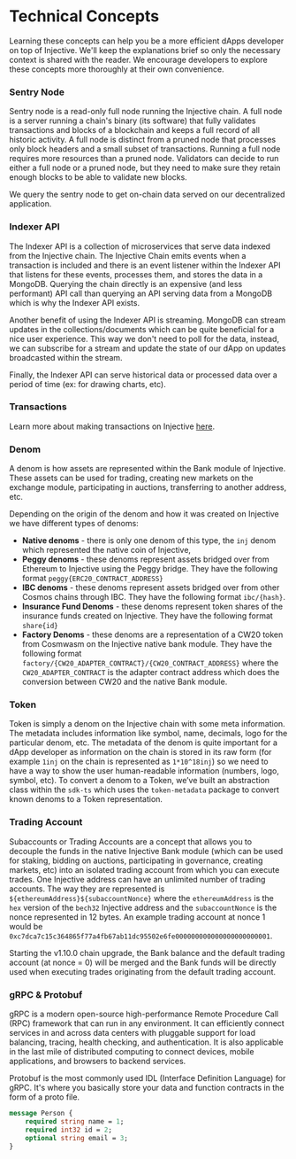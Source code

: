 # Technical Concepts

Learning these concepts can help you be a more efficient dApps developer on top of Injective. We'll keep the explanations brief so only the necessary context is shared with the reader. We encourage developers to explore these concepts more thoroughly at their own convenience.

### Sentry Node

Sentry node is a read-only full node running the Injective chain. A full node is a server running a chain's binary (its software) that fully validates transactions and blocks of a blockchain and keeps a full record of all historic activity. A full node is distinct from a pruned node that processes only block headers and a small subset of transactions. Running a full node requires more resources than a pruned node. Validators can decide to run either a full node or a pruned node, but they need to make sure they retain enough blocks to be able to validate new blocks.

We query the sentry node to get on-chain data served on our decentralized application.

### Indexer API

The Indexer API is a collection of microservices that serve data indexed from the Injective chain. The Injective Chain emits events when a transaction is included and there is an event listener within the Indexer API that listens for these events, processes them, and stores the data in a MongoDB. Querying the chain directly is an expensive (and less performant) API call than querying an API serving data from a MongoDB which is why the Indexer API exists.

Another benefit of using the Indexer API is streaming. MongoDB can stream updates in the collections/documents which can be quite beneficial for a nice user experience. This way we don't need to poll for the data, instead, we can subscribe for a stream and update the state of our dApp on updates broadcasted within the stream.

Finally, the Indexer API can serve historical data or processed data over a period of time (ex: for drawing charts, etc).

### Transactions

Learn more about making transactions on Injective [here](technical-concepts.md#transactions).

### Denom

A denom is how assets are represented within the Bank module of Injective. These assets can be used for trading, creating new markets on the exchange module, participating in auctions, transferring to another address, etc.

Depending on the origin of the denom and how it was created on Injective we have different types of denoms:

* **Native denoms** - there is only one denom of this type, the `inj` denom which represented the native coin of Injective,
* **Peggy denoms** - these denoms represent assets bridged over from Ethereum to Injective using the Peggy bridge. They have the following format `peggy{ERC20_CONTRACT_ADDRESS}`
* **IBC denoms** - these denoms represent assets bridged over from other Cosmos chains through IBC. They have the following format `ibc/{hash}`.
* **Insurance Fund Denoms** - these denoms represent token shares of the insurance funds created on Injective. They have the following format `share{id}`
* **Factory Denoms** - these denoms are a representation of a CW20 token from Cosmwasm on the Injective native bank module. They have the following format `factory/{CW20_ADAPTER_CONTRACT}/{CW20_CONTRACT_ADDRESS}` where the `CW20_ADAPTER_CONTRACT` is the adapter contract address which does the conversion between CW20 and the native Bank module.

### Token

Token is simply a denom on the Injective chain with some meta information. The metadata includes information like symbol, name, decimals, logo for the particular denom, etc. The metadata of the denom is quite important for a dApp developer as information on the chain is stored in its raw form (for example `1inj` on the chain is represented as `1*10^18inj`) so we need to have a way to show the user human-readable information (numbers, logo, symbol, etc). To convert a denom to a Token, we’ve built an abstraction class within the `sdk-ts` which uses the `token-metadata` package to convert known denoms to a Token representation.

### Trading Account

Subaccounts or Trading Accounts are a concept that allows you to decouple the funds in the native Injective Bank module (which can be used for staking, bidding on auctions, participating in governance, creating markets, etc) into an isolated trading account from which you can execute trades. One Injective address can have an unlimited number of trading accounts. The way they are represented is `${ethereumAddress}${subaccountNonce}` where the `ethereumAddress` is the `hex` version of the `bech32` Injective address and the `subaccountNonce` is the nonce represented in 12 bytes. An example trading account at nonce 1 would be `0xc7dca7c15c364865f77a4fb67ab11dc95502e6fe000000000000000000000001`.

Starting the v1.10.0 chain upgrade, the Bank balance and the default trading account (at nonce = 0) will be merged and the Bank funds will be directly used when executing trades originating from the default trading account.

### gRPC & Protobuf

gRPC is a modern open-source high-performance Remote Procedure Call (RPC) framework that can run in any environment. It can efficiently connect services in and across data centers with pluggable support for load balancing, tracing, health checking, and authentication. It is also applicable in the last mile of distributed computing to connect devices, mobile applications, and browsers to backend services.

Protobuf is the most commonly used IDL (Interface Definition Language) for gRPC. It's where you basically store your data and function contracts in the form of a proto file.

```proto
message Person {
    required string name = 1;
    required int32 id = 2;
    optional string email = 3;
}
```
